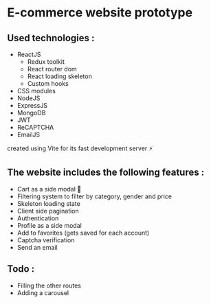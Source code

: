 # E-commerce website prototype

## Used technologies : 
- ReactJS <br>
	+ Redux toolkit <br>
  	+ React router dom <br>
  	+ React loading skeleton <br>
  	+ Custom hooks <br>
- CSS modules <br>
- NodeJS <br>
- ExpressJS <br>
- MongoDB <br>
- JWT <br>
- ReCAPTCHA <br>
- EmailJS <br>

created using Vite for its fast development server ⚡

## The website includes the following features :
- Cart as a side modal 🛒 <br>
- Filtering system to filter by category, gender and price <br>
- Skeleton loading state <br>
- Client side pagination <br>
- Authentication <br>
- Profile as a side modal <br>
- Add to favorites (gets saved for each account) <br>
- Captcha verification <br>
- Send an email <br>

## Todo :
- Filling the other routes <br>
- Adding a carousel <br>
